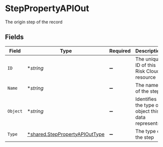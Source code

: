 # StepPropertyAPIOut

The origin step of the record


## Fields

| Field                                                                                  | Type                                                                                   | Required                                                                               | Description                                                                            | Example                                                                                |
| -------------------------------------------------------------------------------------- | -------------------------------------------------------------------------------------- | -------------------------------------------------------------------------------------- | -------------------------------------------------------------------------------------- | -------------------------------------------------------------------------------------- |
| `ID`                                                                                   | **string*                                                                              | :heavy_minus_sign:                                                                     | The unique ID of this Risk Cloud resource                                              | a1b2c3d4                                                                               |
| `Name`                                                                                 | **string*                                                                              | :heavy_minus_sign:                                                                     | The name of the step                                                                   | Identify Risk                                                                          |
| `Object`                                                                               | **string*                                                                              | :heavy_minus_sign:                                                                     | Identifies the type of object this data represents                                     | step                                                                                   |
| `Type`                                                                                 | [*shared.StepPropertyAPIOutType](../../../pkg/models/shared/steppropertyapiouttype.md) | :heavy_minus_sign:                                                                     | The type of the step                                                                   | ORIGIN                                                                                 |
